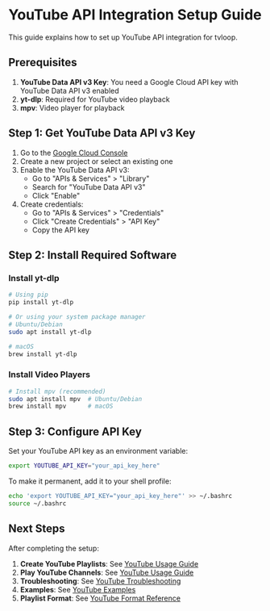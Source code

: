 # YouTube API Integration Setup Guide

This guide explains how to set up YouTube API integration for tvloop.

## Prerequisites

1. **YouTube Data API v3 Key**: You need a Google Cloud API key with YouTube Data API v3 enabled
2. **yt-dlp**: Required for YouTube video playback
3. **mpv**: Video player for playback

## Step 1: Get YouTube Data API v3 Key

1. Go to the [Google Cloud Console](https://console.cloud.google.com/)
2. Create a new project or select an existing one
3. Enable the YouTube Data API v3:
   - Go to "APIs & Services" > "Library"
   - Search for "YouTube Data API v3"
   - Click "Enable"
4. Create credentials:
   - Go to "APIs & Services" > "Credentials"
   - Click "Create Credentials" > "API Key"
   - Copy the API key

## Step 2: Install Required Software

### Install yt-dlp
```bash
# Using pip
pip install yt-dlp

# Or using your system package manager
# Ubuntu/Debian
sudo apt install yt-dlp

# macOS
brew install yt-dlp
```

### Install Video Players
```bash
# Install mpv (recommended)
sudo apt install mpv  # Ubuntu/Debian
brew install mpv      # macOS


```

## Step 3: Configure API Key

Set your YouTube API key as an environment variable:

```bash
export YOUTUBE_API_KEY="your_api_key_here"
```

To make it permanent, add it to your shell profile:
```bash
echo 'export YOUTUBE_API_KEY="your_api_key_here"' >> ~/.bashrc
source ~/.bashrc
```

## Next Steps

After completing the setup:

1. **Create YouTube Playlists**: See [YouTube Usage Guide](youtube_usage.md)
2. **Play YouTube Channels**: See [YouTube Usage Guide](youtube_usage.md)
3. **Troubleshooting**: See [YouTube Troubleshooting](youtube_troubleshooting.md)
4. **Examples**: See [YouTube Examples](youtube_examples.md)
5. **Playlist Format**: See [YouTube Format Reference](youtube_format.md)
